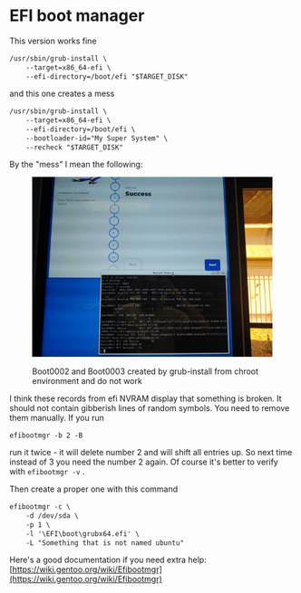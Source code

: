 # EFI boot manager

This version works fine

```
/usr/sbin/grub-install \
    --target=x86_64-efi \
    --efi-directory=/boot/efi "$TARGET_DISK"
```

and this one creates a mess

```
/usr/sbin/grub-install \
    --target=x86_64-efi \
    --efi-directory=/boot/efi \
    --bootloader-id="My Super System" \
    --recheck "$TARGET_DISK"
```

By the "mess" I mean the following:

<figure><img src="../.gitbook/assets/efibootmgr-bad-2.jpg" alt=""><figcaption><p>Boot0002 and Boot0003 created by grub-install from chroot environment and do not work</p></figcaption></figure>

I think these records from efi NVRAM display that something is broken. It should not contain gibberish lines of random symbols. You need to remove them manually. If you run

```
efibootmgr -b 2 -B
```

run it twice - it will delete number 2 and will shift all entries up. So next time instead of 3 you need the number 2 again. Of course it's better to verify with `efibootmgr -v` .

Then create a proper one with this command

```
efibootmgr -c \
    -d /dev/sda \
    -p 1 \
    -l '\EFI\boot\grubx64.efi' \
    -L "Something that is not named ubuntu"
```

Here's a good documentation if you need extra help: [https://wiki.gentoo.org/wiki/Efibootmgr](https://wiki.gentoo.org/wiki/Efibootmgr)
